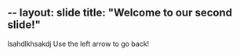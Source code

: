 --
layout: slide
title: "Welcome to our second slide!"
---
lsahdlkhsakdj
Use the left arrow to go back!
